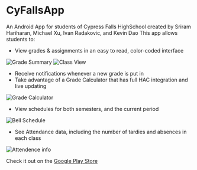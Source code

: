 # CyFallsApp

An Android App for students of Cypress Falls HighSchool created by Sriram Hariharan, Michael Xu, Ivan Radakovic, and Kevin Dao
This app allows students to:
- View grades & assignments in an easy to read, color-coded interface

![Grade Summary](https://lh3.googleusercontent.com/2yED-RzWplDG1vqkoKaY1GJhWxVUDlA4HaoL61Uwv1RBbbFt1cM3ayJhE-7wjEwp6GF8=h310-rw)
![Class View](https://lh3.googleusercontent.com/aaxnSYjjOOVbO2U0WQxDF6dlyq1g9-w7BvKw1duXVw4jSm-CnJ6ziD_18S-uR7gz_Q=h310-rw)

- Receive notifications whenever a new grade is put in
- Take advantage of a Grade Calculator that has full HAC integration and live updating

![Grade Calculator](https://lh3.googleusercontent.com/Z3RsCAi4XmC5aMXN3klBv1EEmQAX3NZbR044mp7yxiT-xMHf0GOQrwgB16XBB7hCU3c=h310-rw)

- View schedules for both semesters, and the current period

![Bell Schedule](https://lh3.googleusercontent.com/6xQS1smkHI9HcJXEF2zAEXvmojeNdgblKqy6r_yhJ-ebtVTpWetNqaKSaIhOKMXII-4=h310-rw)

- See Attendance data, including the number of tardies and absences in each class

![Attendence info](https://lh3.googleusercontent.com/xDzjG-s0dQrXfg2w8_2ebIKJKcRPxi4vvR36Mf-ergQrvoN0ANdkhSPUKUHbiwcalg=h310-rw)




Check it out on the [Google Play Store](https://play.google.com/store/apps/details?id=com.cyfalls.sriramhariharan.cyfallsapp2016) 

 










